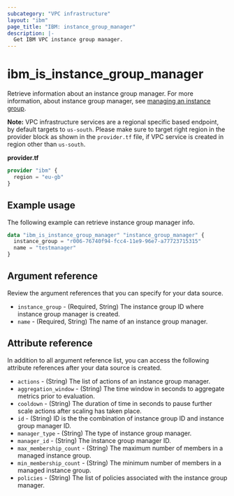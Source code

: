 ```yaml
---
subcategory: "VPC infrastructure"
layout: "ibm"
page_title: "IBM: instance_group_manager"
description: |-
  Get IBM VPC instance group manager.
---
```


# ibm_is_instance_group_manager
Retrieve information about an instance group manager. For more information, about instance group manager, see [managing an instance group](https://cloud.ibm.com/docs/vpc?topic=vpc-managing-instance-group).

**Note:** 
VPC infrastructure services are a regional specific based endpoint, by default targets to `us-south`. Please make sure to target right region in the provider block as shown in the `provider.tf` file, if VPC service is created in region other than `us-south`.

**provider.tf**

```terraform
provider "ibm" {
  region = "eu-gb"
}
```

## Example usage
The following example can retrieve instance group manager info.

```terraform
data "ibm_is_instance_group_manager" "instance_group_manager" {
  instance_group = "r006-76740f94-fcc4-11e9-96e7-a77723715315"
  name = "testmanager"
}
```


## Argument reference
Review the argument references that you can specify for your data source.

- `instance_group` - (Required, String) The instance group ID where instance group manager is created.
- `name` - (Required, String) The name of an instance group manager.

## Attribute reference
In addition to all argument reference list, you can access the following attribute references after your data source is created. 

- `actions` - (String) The list of actions of an instance group manager.
- `aggregation_window` - (String) The time window in seconds to aggregate metrics prior to evaluation.
- `cooldown` - (String) The duration of time in seconds to pause further scale actions after scaling has taken place.
- `id` - (String) ID is the the combination of instance group ID and instance group manager ID.
- `manager_type` - (String) The type of instance group manager.
- `manager_id` - (String) The instance group manager ID.
- `max_membership_count` - (String) The maximum number of members in a managed instance group.
- `min_membership_count` - (String) The minimum number of members in a managed instance group. 
- `policies` - (String) The list of policies associated with the instance group manager.
